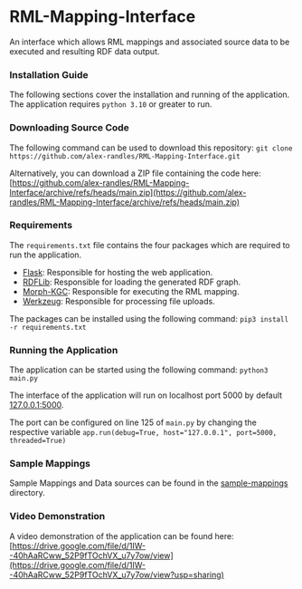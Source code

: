 # RML-Mapping-Interface
An interface which allows RML mappings and associated source data to be executed and resulting RDF data output.

### Installation Guide
The following sections cover the installation and running of the application. The application requires `python 3.10` or greater to run.
### Downloading Source Code 
The following command can be used to download this repository: `git clone https://github.com/alex-randles/RML-Mapping-Interface.git`

Alternatively, you can download a ZIP file containing the code here: [https://github.com/alex-randles/RML-Mapping-Interface/archive/refs/heads/main.zip](https://github.com/alex-randles/RML-Mapping-Interface/archive/refs/heads/main.zip)
### Requirements 
The `requirements.txt` file contains the four packages which are required to run the application. 
* [Flask](https://pythonbasics.org/what-is-flask-python/): Responsible for hosting the web application. 
* [RDFLib](https://rdflib.readthedocs.io/en/stable/): Responsible for loading the generated RDF graph. 
* [Morph-KGC](https://github.com/morph-kgc/morph-kgc): Responsible for executing the RML mapping. 
* [Werkzeug](https://werkzeug.palletsprojects.com/en/3.0.x/): Responsible for processing file uploads. 

The packages can be installed using the following command: `pip3 install -r requirements.txt` 
### Running the Application
The application can be started using the following command: `python3 main.py`

The interface of the application will run on localhost port 5000 by default [127.0.0.1:5000](http://127.0.0.1:5000).

The port can be configured on line 125 of `main.py` by changing the respective variable `app.run(debug=True, host="127.0.0.1", port=5000, threaded=True)`

### Sample Mappings 
Sample Mappings and Data sources can be found in the  [sample-mappings](./sample-mappings) directory. 

### Video Demonstration
A video demonstration of the application can be found here: [https://drive.google.com/file/d/1IW--40hAaRCww_52P9fTOchVX_u7y7ow/view](https://drive.google.com/file/d/1IW--40hAaRCww_52P9fTOchVX_u7y7ow/view?usp=sharing)
